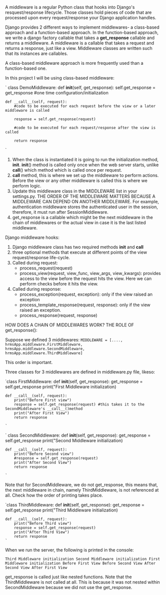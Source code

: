 A middleware is a regular Python class that hooks into Django's resquest/response lifecycle. Those classes hold pieces of code that are processed upon every request/response your Django application handles.

Django provides 2 different ways to implement middlewares- a class-based approach and a function-based approach. In the function-based approach, we write a django factory callable that takes a __get_response__ callable and returns a middleware. A middleware is a callable that takes a request and returns a response, just like a view. Middleware classes are written such that its instances are callables.

A class-based middleware approach is more frequently used than a function-based one.

In this project I will be using class-based middleware:

`
class DemoMiddleware:
    def __init__(self, get_response):
        self.get_response = get_response
        #one time configuration/initialization

    def __call__(self, request):
        #code to be executed for each request before the view or a later middleware is called

        response = self.get_response(request)

        #code to be executed for each request/response after the view is called

        return response
`

1. When the class is instantiated it is going to run the initialization method, __init__. __init__() method is called only once when the web server starts, unlike __call__() which method which is called once per request.
2. __call__ method, this is where we set up the middleware to perform actions. Before the view or any other middleware is called this is where we perform logic. 
3. Update this middleware class in the MIDDLEWARE list in your settings.py. THE ORDER OF THE MIDDLEWARE MATTERS BECAUSE A MIDDLEWARE CAN DEPEND ON ANOTHER MIDDLEWARE. For example, authentication middleware stores the authenticated user in the session, therefore, it must run after SessionMiddleware.
4. get_response is a callable which might be the next middleware in the chain of middlewares or the actual view in case it is the last listed middleware.

Django middleware hooks:
1. Django middleware class has two required methods __init__ and __call__
2. three optional methods that execute at different points of the view request/response life-cycle.
3. Called during request:
    * process_request(request)
    * process_view(request, view_func, view_args, view_kwargs): provides access to the view before the request hits the view. Here we can perform checks before it hits the view.
4. Called during response:
    * process_exception(request, exception): only if the view raised an exception
    * process_template_response(request, response): only if the view raised an exception.
    * process_response(request, response)



HOW DOES A CHAIN OF MIDDLEWARES WORK?
THE ROLE OF get_response():

Suppose we defined 3 middlewares:
`MIDDLEWARE = [....,
            hrmsApp.middleware.FirstMiddleware,
            hrmsApp.middleware.SecondMiddleware,
            hrmsApp.middleware.ThirdMiddleware]`

This order is important.

Three classes for 3 middlewares are defined in middleware.py file, likeso:

`class FirstMiddleware:
    def __init__(self, get_response):
        get_response = self.get_response
        print("First Middleware initialization)

    def __call__(self, request):
        print("Before First view")
        response = self.get_response(request) #this takes it to the SecondMiddleware's __call__()method
        print("After First View")
        return response

    `

`
class SecondMiddleware:
    def __init__(self, get_response):
        get_response = self.get_response
        print("Second Middleware initialization)

    def __call__(self, request):
        print("Before Second view")
        #response = self.get_response(request)
        print("After Second View")
        return response

    `

Note that for SecondMiddleware, we do not get_response, this means that, the next middleware in chain, namely ThirdMiddleware, is not referenced at all. Check how the order of printing takes place.

`class ThirdMiddleware:
    def __init__(self, get_response):
        get_response = self.get_response
        print("Third Middleware initialization)

    def __call__(self, request):
        print("Before Third view")
        response = self.get_response(request)
        print("After Third View")
        return response
    `

When we run the server, the following is printed in the console:

`
Third Middleware initialization
Second Middleware initialization
First Middleware initialization
Before First View
Before Second View
After Second View
After First View
`

get_response is called just like nested functions. Note that the ThirdMiddleware is not called at all. This is because it was not nested within SecondMiddleware because we did not use the get_response.
